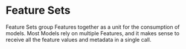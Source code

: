 # Feature Sets

Feature Sets group Features together as a unit for the consumption of models.  Most Models rely on multiple Features, and it makes sense to receive all the feature values and metadata in a single call.

